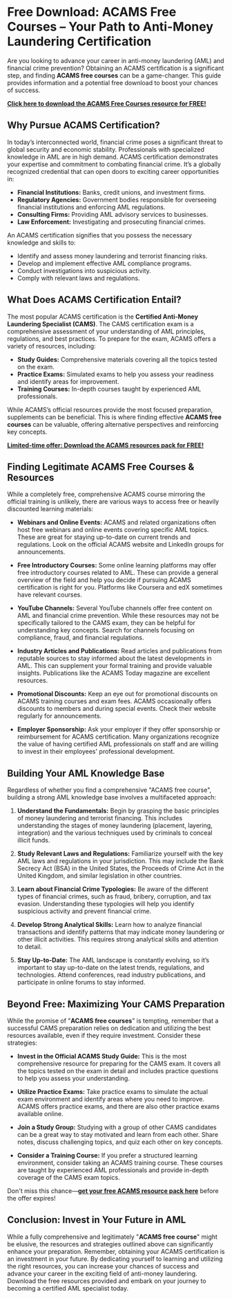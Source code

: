 # Free Download: ACAMS Free Courses – Your Path to Anti-Money Laundering Certification

Are you looking to advance your career in anti-money laundering (AML) and financial crime prevention? Obtaining an ACAMS certification is a significant step, and finding **ACAMS free courses** can be a game-changer. This guide provides information and a potential free download to boost your chances of success.

[**Click here to download the ACAMS Free Courses resource for FREE!**](https://udemywork.com/acams-free-courses)

## Why Pursue ACAMS Certification?

In today’s interconnected world, financial crime poses a significant threat to global security and economic stability. Professionals with specialized knowledge in AML are in high demand. ACAMS certification demonstrates your expertise and commitment to combating financial crime. It’s a globally recognized credential that can open doors to exciting career opportunities in:

*   **Financial Institutions:** Banks, credit unions, and investment firms.
*   **Regulatory Agencies:** Government bodies responsible for overseeing financial institutions and enforcing AML regulations.
*   **Consulting Firms:** Providing AML advisory services to businesses.
*   **Law Enforcement:** Investigating and prosecuting financial crimes.

An ACAMS certification signifies that you possess the necessary knowledge and skills to:

*   Identify and assess money laundering and terrorist financing risks.
*   Develop and implement effective AML compliance programs.
*   Conduct investigations into suspicious activity.
*   Comply with relevant laws and regulations.

## What Does ACAMS Certification Entail?

The most popular ACAMS certification is the **Certified Anti-Money Laundering Specialist (CAMS)**. The CAMS certification exam is a comprehensive assessment of your understanding of AML principles, regulations, and best practices. To prepare for the exam, ACAMS offers a variety of resources, including:

*   **Study Guides:** Comprehensive materials covering all the topics tested on the exam.
*   **Practice Exams:** Simulated exams to help you assess your readiness and identify areas for improvement.
*   **Training Courses:** In-depth courses taught by experienced AML professionals.

While ACAMS’s official resources provide the most focused preparation, supplements can be beneficial. This is where finding effective **ACAMS free courses** can be valuable, offering alternative perspectives and reinforcing key concepts.

[**Limited-time offer: Download the ACAMS resources pack for FREE!**](https://udemywork.com/acams-free-courses)

## Finding Legitimate ACAMS Free Courses & Resources

While a completely free, comprehensive ACAMS course mirroring the official training is unlikely, there are various ways to access free or heavily discounted learning materials:

*   **Webinars and Online Events:** ACAMS and related organizations often host free webinars and online events covering specific AML topics. These are great for staying up-to-date on current trends and regulations. Look on the official ACAMS website and LinkedIn groups for announcements.

*   **Free Introductory Courses:** Some online learning platforms may offer free introductory courses related to AML. These can provide a general overview of the field and help you decide if pursuing ACAMS certification is right for you. Platforms like Coursera and edX sometimes have relevant courses.

*   **YouTube Channels:** Several YouTube channels offer free content on AML and financial crime prevention. While these resources may not be specifically tailored to the CAMS exam, they can be helpful for understanding key concepts. Search for channels focusing on compliance, fraud, and financial regulations.

*   **Industry Articles and Publications:** Read articles and publications from reputable sources to stay informed about the latest developments in AML. This can supplement your formal training and provide valuable insights. Publications like the ACAMS Today magazine are excellent resources.

*   **Promotional Discounts:** Keep an eye out for promotional discounts on ACAMS training courses and exam fees. ACAMS occasionally offers discounts to members and during special events. Check their website regularly for announcements.

*   **Employer Sponsorship:** Ask your employer if they offer sponsorship or reimbursement for ACAMS certification. Many organizations recognize the value of having certified AML professionals on staff and are willing to invest in their employees' professional development.

## Building Your AML Knowledge Base

Regardless of whether you find a comprehensive "ACAMS free course", building a strong AML knowledge base involves a multifaceted approach:

1.  **Understand the Fundamentals:** Begin by grasping the basic principles of money laundering and terrorist financing. This includes understanding the stages of money laundering (placement, layering, integration) and the various techniques used by criminals to conceal illicit funds.

2.  **Study Relevant Laws and Regulations:** Familiarize yourself with the key AML laws and regulations in your jurisdiction. This may include the Bank Secrecy Act (BSA) in the United States, the Proceeds of Crime Act in the United Kingdom, and similar legislation in other countries.

3.  **Learn about Financial Crime Typologies:** Be aware of the different types of financial crimes, such as fraud, bribery, corruption, and tax evasion. Understanding these typologies will help you identify suspicious activity and prevent financial crime.

4.  **Develop Strong Analytical Skills:** Learn how to analyze financial transactions and identify patterns that may indicate money laundering or other illicit activities. This requires strong analytical skills and attention to detail.

5.  **Stay Up-to-Date:** The AML landscape is constantly evolving, so it’s important to stay up-to-date on the latest trends, regulations, and technologies. Attend conferences, read industry publications, and participate in online forums to stay informed.

## Beyond Free: Maximizing Your CAMS Preparation

While the promise of "**ACAMS free courses**" is tempting, remember that a successful CAMS preparation relies on dedication and utilizing the best resources available, even if they require investment. Consider these strategies:

*   **Invest in the Official ACAMS Study Guide:** This is the most comprehensive resource for preparing for the CAMS exam. It covers all the topics tested on the exam in detail and includes practice questions to help you assess your understanding.

*   **Utilize Practice Exams:** Take practice exams to simulate the actual exam environment and identify areas where you need to improve. ACAMS offers practice exams, and there are also other practice exams available online.

*   **Join a Study Group:** Studying with a group of other CAMS candidates can be a great way to stay motivated and learn from each other. Share notes, discuss challenging topics, and quiz each other on key concepts.

*   **Consider a Training Course:** If you prefer a structured learning environment, consider taking an ACAMS training course. These courses are taught by experienced AML professionals and provide in-depth coverage of the CAMS exam topics.

Don't miss this chance—**[get your free ACAMS resource pack here](https://udemywork.com/acams-free-courses)** before the offer expires!

## Conclusion: Invest in Your Future in AML

While a fully comprehensive and legitimately "**ACAMS free course**" might be elusive, the resources and strategies outlined above can significantly enhance your preparation. Remember, obtaining your ACAMS certification is an investment in your future. By dedicating yourself to learning and utilizing the right resources, you can increase your chances of success and advance your career in the exciting field of anti-money laundering. Download the free resources provided and embark on your journey to becoming a certified AML specialist today.
